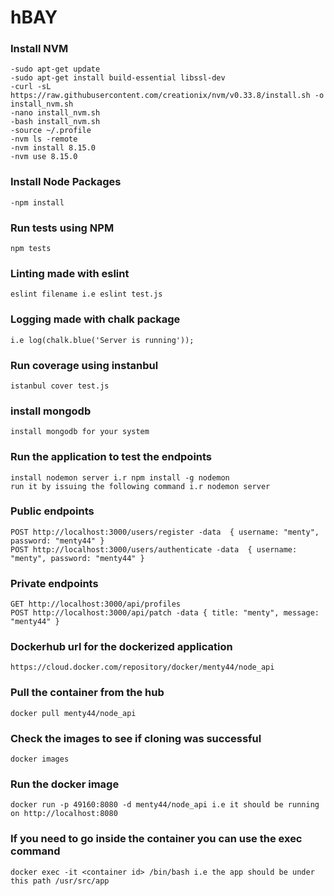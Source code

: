 # hBAY

###  Install NVM
    -sudo apt-get update
    -sudo apt-get install build-essential libssl-dev
    -curl -sL https://raw.githubusercontent.com/creationix/nvm/v0.33.8/install.sh -o install_nvm.sh
    -nano install_nvm.sh
    -bash install_nvm.sh
    -source ~/.profile
    -nvm ls -remote
    -nvm install 8.15.0
    -nvm use 8.15.0

###  Install Node Packages
    -npm install

###  Run tests using NPM
    npm tests

###  Linting made with eslint
    eslint filename i.e eslint test.js

### Logging made with chalk package 
    i.e log(chalk.blue('Server is running'));

###  Run coverage using instanbul
    istanbul cover test.js

###  install mongodb    
    install mongodb for your system

### Run the application to test the endpoints
    install nodemon server i.r npm install -g nodemon
    run it by issuing the following command i.r nodemon server
    
### Public endpoints
    POST http://localhost:3000/users/register -data  { username: "menty", password: "menty44" }
    POST http://localhost:3000/users/authenticate -data  { username: "menty", password: "menty44" }


### Private endpoints
    GET http://localhost:3000/api/profiles
    POST http://localhost:3000/api/patch -data { title: "menty", message: "menty44" }

### Dockerhub url for the dockerized application
    https://cloud.docker.com/repository/docker/menty44/node_api  
      
### Pull the container from the hub
    docker pull menty44/node_api
    
### Check the images to see if cloning was successful
    docker images
    
### Run the docker image
    docker run -p 49160:8080 -d menty44/node_api i.e it should be running on http://localhost:8080 
    
### If you need to go inside the container you can use the exec command
    docker exec -it <container id> /bin/bash i.e the app should be under this path /usr/src/app
    
     





